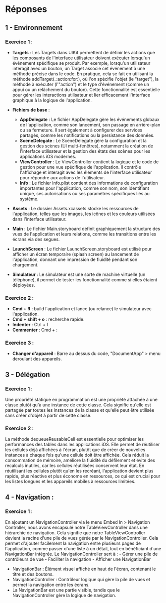 # Réponses


## 1 - Environnement

### Exercice 1 :

- **Targets** : Les Targets dans UIKit permettent de définir les actions que les composants de l'interface utilisateur doivent exécuter lorsqu'un événement spécifique se produit. Par exemple, lorsqu'un utilisateur interagit avec un bouton, un Target associe cet événement à une méthode précise dans le code. En pratique, cela se fait en utilisant la méthode addTarget(_:action:for:), où l'on spécifie l'objet (le "target"), la méthode à exécuter (l'"action") et le type d'événement (comme un appui ou un relâchement du bouton). Cette fonctionnalité est essentielle pour gérer les interactions utilisateur et lier efficacement l'interface graphique à la logique de l'application.
- **Fichiers de base** : 

    - __AppDelegate__ : Le fichier AppDelegate gère les événements globaux de l'application, comme son lancement, son passage en arrière-plan ou sa fermeture. Il sert également à configurer des services partagés, comme les notifications ou la persistance des données.
    - __SceneDelegate__ : Le SceneDelegate gère la configuration et la gestion des scènes (UI multi-fenêtres), notamment la création de l'interface utilisateur et la gestion des états des scènes pour les applications iOS modernes.
    - __ViewController__ : Le ViewController contient la logique et le code de gestion pour une vue spécifique de l'application. Il contrôle l'affichage et interagit avec les éléments de l'interface utilisateur pour répondre aux actions de l'utilisateur.
    - __Info__ : Le fichier Info.plist contient des informations de configuration importantes pour l'application, comme son nom, son identifiant unique, ses autorisations ou ses paramètres spécifiques liés au système.

- **Assets** : Le dossier Assets.xcassets stocke les ressources de l'application, telles que les images, les icônes et les couleurs utilisées dans l'interface utilisateur.
- **Main** : Le fichier Main.storyboard définit graphiquement la structure des vues de l'application et leurs relations, comme les transitions entre les écrans via des segues.
- **LaunchScreen** : Le fichier LaunchScreen.storyboard est utilisé pour afficher un écran temporaire (splash screen) au lancement de l'application, donnant une impression de fluidité pendant son chargement.
- **Simulateur** : Le simulateur est une sorte de machine virtuelle (un téléphone), il permet de tester les fonctionnalité comme si elles étaient déployées.

### Exercice 2 :

- **Cmd + R** : build l'application et lance (ou relance) le simulateur avec l'application.
- **Cmd + shift + o** : recherche rapide.
- **Indenter** : Ctrl + I
- **Commenter** : Cmd + :

### Exercice 3 :

- **Changer d'appareil** : Barre au dessus du code, "DocumentApp" > menu deroulant des appareils.

## 3 - Délégation 

### Exercice 1 :

Une propriété statique en programmation est une propriété attachée à une classe plutôt qu'à une instance de cette classe. Cela signifie qu'elle est partagée par toutes les instances de la classe et qu'elle peut être utilisée sans créer d'objet à partir de cette classe.

### Exercice 2 :

La méthode dequeueReusableCell est essentielle pour optimiser les performances des tables dans les applications iOS. Elle permet de réutiliser les cellules déjà affichées à l'écran, plutôt que de créer de nouvelles instances à chaque fois qu'une cellule doit être affichée. Cela réduit la consommation de mémoire, améliore la fluidité du défilement et évite des recalculs inutiles, car les cellules réutilisées conservent leur état. En réutilisant les cellules plutôt qu'en les recréant, l'application devient plus rapide, plus réactive et plus économe en ressources, ce qui est crucial pour les listes longues et les appareils mobiles à ressources limitées.

## 4 - Navigation :

### Exercice 1 : 

En ajoutant un NavigationController via le menu Embed In > Navigation Controller, nous avons encapsulé notre TableViewController dans une hiérarchie de navigation. Cela signifie que notre TableViewController devient la racine d'une pile de vues gérée par le NavigationController. Cela permet d'ajouter facilement la navigation entre plusieurs pages de l'application, comme passer d'une liste à un détail, tout en bénéficiant d'une NavigationBar intégrée.
Le NavigationController sert à : 
    - Gérer une pile de contrôleurs de vue
    - Faciliter la navigation
    - Afficher une NavigationBar


- NavigationBar : Élément visuel affiché en haut de l'écran, contenant le titre et des boutons.
- NavigationController : Contrôleur logique qui gère la pile de vues et permet la navigation entre les écrans.
- La NavigationBar est une partie visible, tandis que le NavigationController gère la logique de navigation.